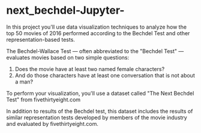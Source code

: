# next_bechdel-Jupyter-

In this project you'll use data visualization techniques to analyze how the top 50 movies of 2016 performed according to the Bechdel Test and other representation-based tests.

The Bechdel-Wallace Test — often abbreviated to the "Bechdel Test" — evaluates movies based on two simple questions:
1.	Does the movie have at least two named female characters?
2.	And do those characters have at least one conversation that is not about a man?

To perform your visualization, you'll use a dataset called "The Next Bechdel Test" from fivethirtyeight.com

In addition to results of the Bechdel test, this dataset includes the results of similar representation tests developed by members of the movie industry and evaluated by fivethirtyeight.com.
